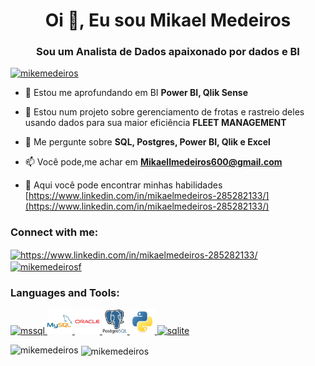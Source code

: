 <h1 align="center">Oi 👋, Eu sou Mikael Medeiros</h1>
<h3 align="center">Sou um Analista de Dados apaixonado por dados e BI</h3>

<p align="left"> <a href="https://github.com/ryo-ma/github-profile-trophy"><img src="https://github-profile-trophy.vercel.app/?username=mikemedeiros" alt="mikemedeiros" /></a> </p>

- 🌱 Estou me aprofundando em BI **Power BI, Qlik Sense**

- 👯 Estou num projeto sobre gerenciamento de frotas e rastreio deles usando dados para sua maior eficiência **FLEET MANAGEMENT**

- 💬 Me pergunte sobre **SQL, Postgres, Power BI, Qlik e Excel**

- 📫 Você pode,me achar em **Mikaellmedeiros600@gmail.com**

- 📄 Aqui você pode encontrar minhas habilidades [https://www.linkedin.com/in/mikaelmedeiros-285282133/](https://www.linkedin.com/in/mikaelmedeiros-285282133/)

<h3 align="left">Connect with me:</h3>
<p align="left">
<a href="https://linkedin.com/in/https://www.linkedin.com/in/mikaelmedeiros-285282133/" target="blank"><img align="center" src="https://raw.githubusercontent.com/rahuldkjain/github-profile-readme-generator/master/src/images/icons/Social/linked-in-alt.svg" alt="https://www.linkedin.com/in/mikaelmedeiros-285282133/" height="30" width="40" /></a>
<a href="https://instagram.com/mikemedeirosf" target="blank"><img align="center" src="https://raw.githubusercontent.com/rahuldkjain/github-profile-readme-generator/master/src/images/icons/Social/instagram.svg" alt="mikemedeirosf" height="30" width="40" /></a>
</p>

<h3 align="left">Languages and Tools:</h3>
<p align="left"> <a href="https://www.microsoft.com/en-us/sql-server" target="_blank" rel="noreferrer"> <img src="https://www.svgrepo.com/show/303229/microsoft-sql-server-logo.svg" alt="mssql" width="40" height="40"/> </a> <a href="https://www.mysql.com/" target="_blank" rel="noreferrer"> <img src="https://raw.githubusercontent.com/devicons/devicon/master/icons/mysql/mysql-original-wordmark.svg" alt="mysql" width="40" height="40"/> </a> <a href="https://www.oracle.com/" target="_blank" rel="noreferrer"> <img src="https://raw.githubusercontent.com/devicons/devicon/master/icons/oracle/oracle-original.svg" alt="oracle" width="40" height="40"/> </a> <a href="https://www.postgresql.org" target="_blank" rel="noreferrer"> <img src="https://raw.githubusercontent.com/devicons/devicon/master/icons/postgresql/postgresql-original-wordmark.svg" alt="postgresql" width="40" height="40"/> </a> <a href="https://www.python.org" target="_blank" rel="noreferrer"> <img src="https://raw.githubusercontent.com/devicons/devicon/master/icons/python/python-original.svg" alt="python" width="40" height="40"/> </a> <a href="https://www.sqlite.org/" target="_blank" rel="noreferrer"> <img src="https://www.vectorlogo.zone/logos/sqlite/sqlite-icon.svg" alt="sqlite" width="40" height="40"/> </a> </p>

<p><img align="left" src="https://github-readme-stats.vercel.app/api/top-langs?username=mikemedeiros&show_icons=true&locale=en&layout=compact" alt="mikemedeiros" /></p>

<p>&nbsp;<img align="center" src="https://github-readme-stats.vercel.app/api?username=mikemedeiros&show_icons=true&locale=en" alt="mikemedeiros" /></p>
